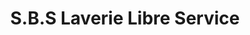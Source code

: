 ---
title: "S.B.S Laverie Libre Service"
url: /stains/s-b-s-laverie-libre-service/
shop: Wäscherei
---